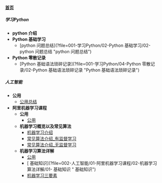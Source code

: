 
#### [首页](?file=home-首页)

##### 学习Python
- **python 介绍**
- **Python 基础学习**
    - [python 问题总结](?file=001-学习Python/02-Python 基础学习/02-python 问题总结 "python 问题总结")
- **Python 零散记录**
    - [Python 基础语法琐碎记录](?file=001-学习Python/04-Python 零散记录/02-Python 基础语法琐碎记录 "Python 基础语法琐碎记录")

##### 人工智能
- **公用**
    - [公用总结](?file=002-人工智能/00-公用/01-公用总结 "公用总结")
- **阿里机器学习课程**
    - **公用**
        - [公用](?file=002-人工智能/01-阿里机器学习课程/00-公用/00-公用 "公用")
    - **机器学习概览以及常见算法**
        - [机器学习介绍](?file=002-人工智能/01-阿里机器学习课程/01-机器学习概览以及常见算法/01-机器学习介绍 "机器学习介绍")
        - [常见算法介绍_有监督学习](?file=002-人工智能/01-阿里机器学习课程/01-机器学习概览以及常见算法/02-常见算法介绍_有监督学习 "常见算法介绍_有监督学习")
        - [常见算法介绍_无监督学习](?file=002-人工智能/01-阿里机器学习课程/01-机器学习概览以及常见算法/03-常见算法介绍_无监督学习 "常见算法介绍_无监督学习")
    - **机器学习算法详解**
        - [公用](?file=002-人工智能/01-阿里机器学习课程/02-机器学习算法详解/00-公用 "公用")
        - [ 基础知识](?file=002-人工智能/01-阿里机器学习课程/02-机器学习算法详解/01- 基础知识 " 基础知识")
        - [机器学习三要素](?file=002-人工智能/01-阿里机器学习课程/02-机器学习算法详解/02-机器学习三要素 "机器学习三要素")
